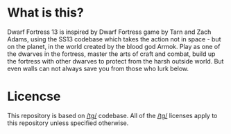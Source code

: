 # What is this?
Dwarf Fortress 13 is inspired by Dwarf Fortress game by Tarn and Zach Adams, using the SS13 codebase which takes the action not in space - but on the planet, in the world created by the blood god Armok. Play as one of the dwarves in the fortress, master the arts of craft and combat, build up the fortress with other dwarves to protect from the harsh outside world. But even walls can not always save you from those who lurk below.
# Licencse
This repository is based on [/tg/](https://github.com/tgstation/tgstation) codebase. All of the [/tg/](https://github.com/tgstation/tgstation) licenses apply to this repository unless specified otherwise.
